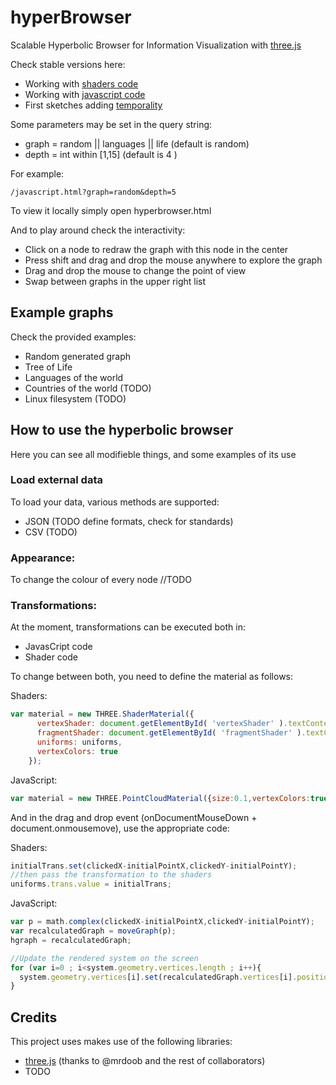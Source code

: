 hyperBrowser
============

Scalable Hyperbolic Browser for Information Visualization with [three.js](http://threejs.org/)

Check stable versions here:
* Working with [shaders code](http://hyperbrowser.herokuapp.com/shaders.html)
* Working with [javascript code](http://hyperbrowser.herokuapp.com/javascript.html)
* First sketches adding [temporality](http://hyperbrowser.herokuapp.com/temporal.html)

Some parameters may be set in the query string:
* graph = random || languages || life (default is random)
* depth = int within [1,15] (default is 4 )

For example:
```
/javascript.html?graph=random&depth=5
```
To view it locally simply open hyperbrowser.html

And to play around check the interactivity:

* Click on a node to redraw the graph with this node in the center
* Press shift and drag and drop the mouse anywhere to explore the graph
* Drag and drop the mouse to change the point of view
* Swap between graphs in the upper right list

Example graphs
------------------
Check the provided examples:

* Random generated graph
* Tree of Life
* Languages of the world
* Countries of the world (TODO)
* Linux filesystem (TODO)

How to use the hyperbolic browser
------------------
Here you can see all modifieble things, and some examples of its use

### Load external data

To load your data, various methods are supported:

* JSON (TODO define formats, check for standards)
* CSV (TODO)

### Appearance:

To change the colour of every node //TODO

### Transformations:

At the moment, transformations can be executed both in:
* JavasCript code
* Shader code

To change between both, you need to define the material as follows:

Shaders:
```js
var material = new THREE.ShaderMaterial({
      vertexShader: document.getElementById( 'vertexShader' ).textContent,
      fragmentShader: document.getElementById( 'fragmentShader' ).textContent,
      uniforms: uniforms,
      vertexColors: true
    });
```
JavaScript:
```js
var material = new THREE.PointCloudMaterial({size:0.1,vertexColors:true});
```

And in the drag and drop event (onDocumentMouseDown + document.onmousemove), use the appropriate code:

Shaders:
```js
initialTrans.set(clickedX-initialPointX,clickedY-initialPointY);
//then pass the transformation to the shaders
uniforms.trans.value = initialTrans;
```
JavaScript:
```js
var p = math.complex(clickedX-initialPointX,clickedY-initialPointY);
var recalculatedGraph = moveGraph(p);
hgraph = recalculatedGraph;

//Update the rendered system on the screen
for (var i=0 ; i<system.geometry.vertices.length ; i++){
  system.geometry.vertices[i].set(recalculatedGraph.vertices[i].position.x, recalculatedGraph.vertices[i].position.y, 0);
}
```
Credits
------------------
This project uses makes use of the following libraries:
* [three.js](http://threejs.org/) (thanks to @mrdoob and the rest of collaborators)
* TODO
